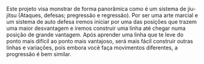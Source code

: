 Este projeto visa monstrar de forma panorâmica como é um sistema de jiu-jitsu (Ataques, defesas; pregressão e regressão). 
Por ser uma arte marcial e um sistema de auto defesa iremos iniciar por uma das posições que trazem uma maior desvantagem e iremos construir uma linha até chegar numa posição de grande vantagem. Após aprender uma linha que te leve do ponto mais difícil ao ponto mais vantajoso, será mais fácil construir outras linhas e variações, pois embora você faça movimentos diferentes, a progressão é bem similar.

